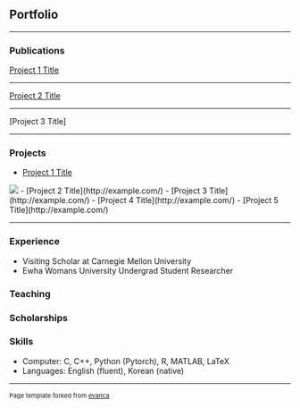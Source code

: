 ## Portfolio

---

### Publications

[Project 1 Title](/sample_page)

---
[Project 2 Title](/pdf/sample_presentation.pdf)

---
[Project 3 Title]

---

### Projects

- [Project 1 Title](http://example.com/)
<img src="images/dummy_thumbnail.jpg?raw=true"/>
- [Project 2 Title](http://example.com/)
- [Project 3 Title](http://example.com/)
- [Project 4 Title](http://example.com/)
- [Project 5 Title](http://example.com/)

---

### Experience
- Visiting Scholar at Carnegie Mellon University
- Ewha Womans University Undergrad Student Researcher
### Teaching

### Scholarships

### Skills
- Computer: C, C++, Python (Pytorch), R, MATLAB, LaTeX
- Languages: English (fluent), Korean (native)
---
<p style="font-size:11px">Page template forked from <a href="https://github.com/evanca/quick-portfolio">evanca</a></p>
<!-- Remove above link if you don't want to attibute -->
